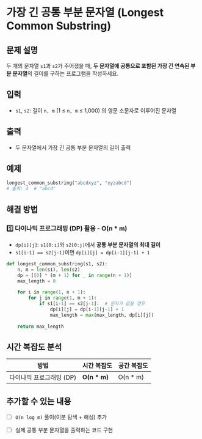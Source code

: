 # 가장 긴 공통 부분 문자열 (Longest Common Substring)

## 문제 설명
두 개의 문자열 `s1`과 `s2`가 주어졌을 때, **두 문자열에 공통으로 포함된 가장 긴 연속된 부분 문자열**의 길이를 구하는 프로그램을 작성하세요.

## 입력
- `s1`, `s2`: 길이 `n, m` (1 ≤ `n, m` ≤ 1,000) 의 영문 소문자로 이루어진 문자열  

## 출력
- 두 문자열에서 가장 긴 공통 부분 문자열의 길이 출력  

## 예제
```python
longest_common_substring("abcdxyz", "xyzabcd")  
# 출력: 4  # "abcd"
```

## 해결 방법
### 1️⃣ 다이나믹 프로그래밍 (DP) 활용 - O(n * m)
- `dp[i][j]`: `s1[0:i]`와 `s2[0:j]`에서 **공통 부분 문자열의 최대 길이**  
- `s1[i-1] == s2[j-1]`이면 `dp[i][j] = dp[i-1][j-1] + 1`  

```python
def longest_common_substring(s1, s2):
    n, m = len(s1), len(s2)
    dp = [[0] * (m + 1) for _ in range(n + 1)]
    max_length = 0
    
    for i in range(1, n + 1):
        for j in range(1, m + 1):
            if s1[i-1] == s2[j-1]:  # 문자가 같을 경우
                dp[i][j] = dp[i-1][j-1] + 1
                max_length = max(max_length, dp[i][j])
    
    return max_length
```

## 시간 복잡도 분석
| 방법 | 시간 복잡도 | 공간 복잡도 |
|------|----------|----------|
| 다이나믹 프로그래밍 (DP) | **O(n * m)** | O(n * m) |

## 추가할 수 있는 내용
- [ ] `O(n log m)` 풀이(이분 탐색 + 해싱) 추가
- [ ] 실제 공통 부분 문자열을 출력하는 코드 구현

